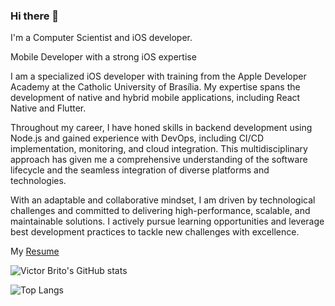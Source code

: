 ### Hi there 👋

I'm a Computer Scientist and iOS developer.

Mobile Developer with a strong iOS expertise

I am a specialized iOS developer with training from the Apple Developer Academy at the Catholic University of Brasília. My expertise spans the development of native and hybrid mobile applications, including React Native and Flutter.

Throughout my career, I have honed skills in backend development using Node.js and gained experience with DevOps, including CI/CD implementation, monitoring, and cloud integration. This multidisciplinary approach has given me a comprehensive understanding of the software lifecycle and the seamless integration of diverse platforms and technologies.

With an adaptable and collaborative mindset, I am driven by technological challenges and committed to delivering high-performance, scalable, and maintainable solutions. I actively pursue learning opportunities and leverage best development practices to tackle new challenges with excellence.

My [ Resume ](https://docs.google.com/document/d/1MyLUeDH5EnTh38ayuyZiTuQVjBln8RCD)

![Victor Brito's GitHub stats](https://github-readme-stats.vercel.app/api?username=Victor-Brito&show_icons=true&theme=dracula&count_private=true)


![Top Langs](https://docs.google.com/document/d/e/2PACX-1vS1_g_ippwvL72NT_ivtxHZvy5rlVO5diD_uIEOfhb4LyU5DBWgAZa9ViMpLWFFFJbVUxC5i7L-fzlJ/pub)
